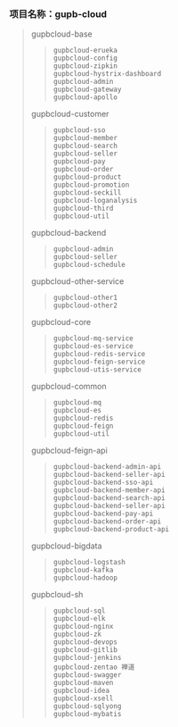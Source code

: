 ### 项目名称：gupb-cloud

> gupbcloud-base
> > 	gupbcloud-erueka
> > 	gupbcloud-config
> > 	gupbcloud-zipkin
> > 	gupbcloud-hystrix-dashboard
> > 	gupbcloud-admin
> > 	gupbcloud-gateway
> > 	gupbcloud-apollo
> gupbcloud-customer
> > 	gupbcloud-sso
> > 	gupbcloud-member
> > 	gupbcloud-search
> > 	gupbcloud-seller
> > 	gupbcloud-pay
> > 	gupbcloud-order
> > 	gupbcloud-product
> > 	gupbcloud-promotion
> > 	gupbcloud-seckill
> > 	gupbcloud-loganalysis
> > 	gupbcloud-third
> > 	gupbcloud-util
> gupbcloud-backend
> > 	gupbcloud-admin
> > 	gupbcloud-seller
> > 	gupbcloud-schedule
> gupbcloud-other-service
> > 	gupbcloud-other1
> > 	gupbcloud-other2
> gupbcloud-core
> > 	gupbcloud-mq-service
> > 	gupbcloud-es-service
> > 	gupbcloud-redis-service
> > 	gupbcloud-feign-service
> > 	gupbcloud-utis-service
> gupbcloud-common
> > 	gupbcloud-mq
> > 	gupbcloud-es
> > 	gupbcloud-redis
> > 	gupbcloud-feign
> > 	gupbcloud-util
> gupbcloud-feign-api
> > 	gupbcloud-backend-admin-api
> > 	gupbcloud-backend-seller-api
> > 	gupbcloud-backend-sso-api
> > 	gupbcloud-backend-member-api
> > 	gupbcloud-backend-search-api
> > 	gupbcloud-backend-seller-api
> > 	gupbcloud-backend-pay-api
> > 	gupbcloud-backend-order-api
> > 	gupbcloud-backend-product-api
> gupbcloud-bigdata
> > 	gupbcloud-logstash
> > 	gupbcloud-kafka
> > 	gupbcloud-hadoop
> gupbcloud-sh
> > 	gupbcloud-sql
> > 	gupbcloud-elk
> > 	gupbcloud-nginx
> > 	gupbcloud-zk
> > 	gupbcloud-devops
> > 	gupbcloud-gitlib
> > 	gupbcloud-jenkins
> > 	gupbcloud-zentao 禅道
> > 	gupbcloud-swagger
> > 	gupbcloud-maven
> > 	gupbcloud-idea
> > 	gupbcloud-xsell
> > 	gupbcloud-sqlyong
> > 	gupbcloud-mybatis

